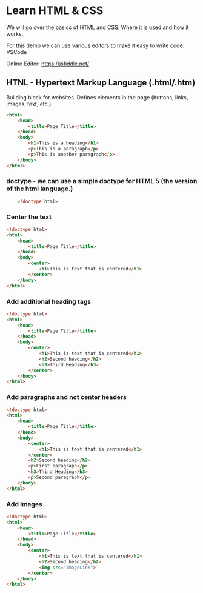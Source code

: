 # Learn HTML & CSS

We will go over the basics of HTML and CSS. Where it is used and how it works. 

For this demo we can use various editors to make it easy to write code: VSCode 

Online Editor: https://jsfiddle.net/

## HTNL - Hypertext Markup Language (.html/.htm)

Building block for websites. Defines elements in the page (buttons, links, images, text, etc.)

```HTML
<html>
    <head>
        <title>Page Title</title>
    </head>
    <body>
        <h1>This is a heading</h1>
        <p>This is a paragraph</p>
        <p>This is another paragraph</p>
    </body>
</html>
``` 
### doctype - we can use a simple doctype for HTML 5 (the version of the html language.)

```HTML
    <!doctype html>
```

### Center the text

```HTML
<!doctype html>
<html>
    <head>
        <title>Page Title</title>
    </head>
    <body>
        <center>
            <h1>This is text that is centered</h1>
        </center>
    </body>
</html>
```

### Add additional heading tags

```HTML
<!doctype html>
<html>
    <head>
        <title>Page Title</title>
    </head>
    <body>
        <center>
            <h1>This is text that is centered</h1>
            <h2>Second heading</h2>
            <h3>Third Heading</h3>
        </center>
    </body>
</html>
```

### Add paragraphs and not center headers

```HTML
<!doctype html>
<html>
    <head>
        <title>Page Title</title>
    </head>
    <body>
        <center>
            <h1>This is text that is centered</h1>            
        </center>
        <h2>Second heading</h2>
        <p>First paragraph</p>        
        <h3>Third Heading</h3>
        <p>Second paragraph</p>
    </body>
</html>
```

### Add Images

```HTML
<!doctype html>
<html>
    <head>
        <title>Page Title</title>
    </head>
    <body>
        <center>
            <h1>This is text that is centered</h1>
            <h2>Second heading</h2>
            <img src="ImageLink">
        </center>
    </body>
</html>
```
